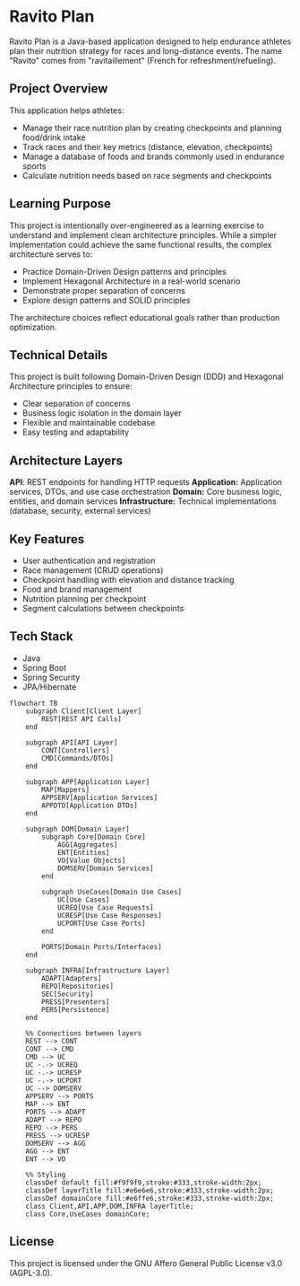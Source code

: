 # Ravito Plan
Ravito Plan is a Java-based application designed to help endurance athletes plan their nutrition strategy for races and long-distance events. The name "Ravito" comes from "ravitaillement" (French for refreshment/refueling).

## Project Overview
This application helps athletes:
- Manage their race nutrition plan by creating checkpoints and planning food/drink intake
- Track races and their key metrics (distance, elevation, checkpoints)
- Manage a database of foods and brands commonly used in endurance sports
- Calculate nutrition needs based on race segments and checkpoints

## Learning Purpose
This project is intentionally over-engineered as a learning exercise to understand and implement clean architecture principles. While a simpler implementation could achieve the same functional results, the complex architecture serves to:

- Practice Domain-Driven Design patterns and principles
- Implement Hexagonal Architecture in a real-world scenario
- Demonstrate proper separation of concerns
- Explore design patterns and SOLID principles

The architecture choices reflect educational goals rather than production optimization.

## Technical Details
This project is built following Domain-Driven Design (DDD) and Hexagonal Architecture principles to ensure:

- Clear separation of concerns
- Business logic isolation in the domain layer
- Flexible and maintainable codebase
- Easy testing and adaptability

## Architecture Layers

**API**: REST endpoints for handling HTTP requests
**Application:** Application services, DTOs, and use case orchestration
**Domain:** Core business logic, entities, and domain services
**Infrastructure:** Technical implementations (database, security, external services)

## Key Features

- User authentication and registration
- Race management (CRUD operations)
- Checkpoint handling with elevation and distance tracking
- Food and brand management
- Nutrition planning per checkpoint
- Segment calculations between checkpoints

## Tech Stack

- Java
- Spring Boot
- Spring Security
- JPA/Hibernate

```mermaid
flowchart TB
    subgraph Client[Client Layer]
        REST[REST API Calls]
    end

    subgraph API[API Layer]
        CONT[Controllers]
        CMD[Commands/DTOs]
    end

    subgraph APP[Application Layer]
        MAP[Mappers]
        APPSERV[Application Services]
        APPDTO[Application DTOs]
    end

    subgraph DOM[Domain Layer]
        subgraph Core[Domain Core]
            AGG[Aggregates]
            ENT[Entities]
            VO[Value Objects]
            DOMSERV[Domain Services]
        end
        
        subgraph UseCases[Domain Use Cases]
            UC[Use Cases]
            UCREQ[Use Case Requests]
            UCRESP[Use Case Responses]
            UCPORT[Use Case Ports]
        end
        
        PORTS[Domain Ports/Interfaces]
    end

    subgraph INFRA[Infrastructure Layer]
        ADAPT[Adapters]
        REPO[Repositories]
        SEC[Security]
        PRESS[Presenters]
        PERS[Persistence]
    end

    %% Connections between layers
    REST --> CONT
    CONT --> CMD
    CMD --> UC
    UC -.-> UCREQ
    UC -.-> UCRESP
    UC -.-> UCPORT
    UC --> DOMSERV
    APPSERV --> PORTS
    MAP --> ENT
    PORTS --> ADAPT
    ADAPT --> REPO
    REPO --> PERS
    PRESS --> UCRESP
    DOMSERV --> AGG
    AGG --> ENT
    ENT --> VO

    %% Styling
    classDef default fill:#f9f9f9,stroke:#333,stroke-width:2px;
    classDef layerTitle fill:#e6e6e6,stroke:#333,stroke-width:2px;
    classDef domainCore fill:#e6ffe6,stroke:#333,stroke-width:2px;
    class Client,API,APP,DOM,INFRA layerTitle;
    class Core,UseCases domainCore;
```

## License

This project is licensed under the GNU Affero General Public License v3.0 (AGPL-3.0).
